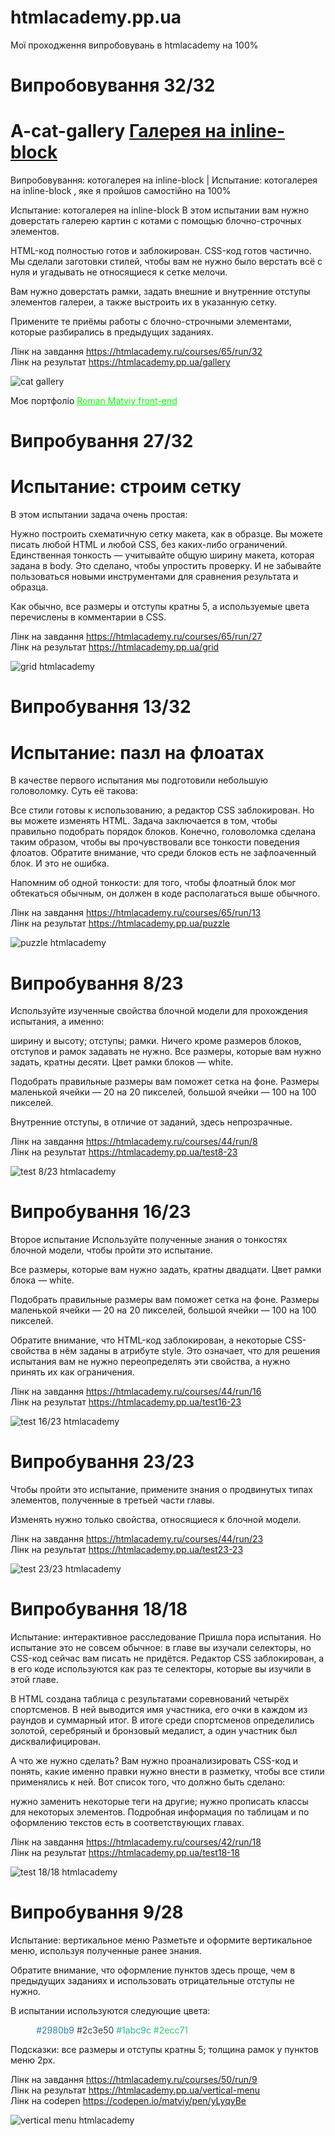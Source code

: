 # htmlacademy.pp.ua
Мої проходження випробовувань в htmlacademy на 100%

# Випробовування 32/32

# A-cat-gallery <a href="https://htmlacademy.pp.ua/gallery">Галерея на inline-block</a>
Випробовування: котогалерея на inline-block | Испытание: котогалерея на inline-block , яке я пройшов самостійно на 100%


Испытание: котогалерея на inline-block
В этом испытании вам нужно доверстать галерею картин с котами с помощью блочно-строчных элементов.

HTML-код полностью готов и заблокирован. CSS-код готов частично. Мы сделали заготовки стилей, чтобы вам не нужно было верстать всё с нуля и угадывать не относящиеся к сетке мелочи.

Вам нужно доверстать рамки, задать внешние и внутренние отступы элементов галереи, а также выстроить их в указанную сетку.

Примените те приёмы работы с блочно-строчными элементами, которые разбирались в предыдущих заданиях.

Лінк на завдання <a hreh="https://htmlacademy.ru/courses/65/run/32">https://htmlacademy.ru/courses/65/run/32</a><br>
Лінк на результат <a hreh="https://htmlacademy.pp.ua/gallery">https://htmlacademy.pp.ua/gallery</a><br>

<a hreh="https://htmlacademy.pp.ua/gallery">
	<img src="https://htmlacademy.pp.ua/gallery/screen.png" alt="cat gallery" />
</a>

Моє портфоліо <a href="https://matviy.pp.ua" style="color: #0f0 !important">Roman Matviy front-end</a>

# Випробування 27/32

# Испытание: строим сетку
В этом испытании задача очень простая:

Нужно построить схематичную сетку макета, как в образце. Вы можете писать любой HTML и любой CSS, без каких-либо ограничений.
Единственная тонкость — учитывайте общую ширину макета, которая задана в body. Это сделано, чтобы упростить проверку. И не забывайте пользоваться новыми инструментами для сравнения результата и образца.

Как обычно, все размеры и отступы кратны 5, а используемые цвета перечислены в комментарии в CSS.

Лінк на завдання <a hreh="https://htmlacademy.ru/courses/65/run/27">https://htmlacademy.ru/courses/65/run/27</a><br>
Лінк на результат <a hreh="https://htmlacademy.pp.ua/grid">https://htmlacademy.pp.ua/grid</a><br>

<a hreh="https://htmlacademy.pp.ua/grid">
	<img src="https://htmlacademy.pp.ua/grid/screen.png" alt="grid htmlacademy" />
</a>

# Випробування 13/32

# Испытание: пазл на флоатах
В качестве первого испытания мы подготовили небольшую головоломку. Суть её такова:

Все стили готовы к использованию, а редактор CSS заблокирован.
Но вы можете изменять HTML.
Задача заключается в том, чтобы правильно подобрать порядок блоков.
Конечно, головоломка сделана таким образом, чтобы вы прочувствовали все тонкости поведения флоатов. Обратите внимание, что среди блоков есть не зафлоаченный блок. И это не ошибка.

Напомним об одной тонкости: для того, чтобы флоатный блок мог обтекаться обычным, он должен в коде располагаться выше обычного.

Лінк на завдання <a hreh="https://htmlacademy.ru/courses/65/run/13">https://htmlacademy.ru/courses/65/run/13</a><br>
Лінк на результат <a hreh="https://htmlacademy.pp.ua/puzzle">https://htmlacademy.pp.ua/puzzle</a><br>

<a hreh="https://htmlacademy.pp.ua/puzzle">
	<img src="https://htmlacademy.pp.ua/puzzle/screen.png" alt="puzzle htmlacademy" />
</a>

# Випробування 8/23

Используйте изученные свойства блочной модели для прохождения испытания, а именно:

ширину и высоту;
отступы;
рамки.
Ничего кроме размеров блоков, отступов и рамок задавать не нужно. Все размеры, которые вам нужно задать, кратны десяти. Цвет рамки блоков — white.

Подобрать правильные размеры вам поможет сетка на фоне. Размеры маленькой ячейки — 20 на 20 пикселей, большой ячейки — 100 на 100 пикселей.

Внутренние отступы, в отличие от заданий, здесь непрозрачные.

Лінк на завдання <a hreh="https://htmlacademy.ru/courses/44/run/8">https://htmlacademy.ru/courses/44/run/8</a><br>
Лінк на результат <a hreh="https://htmlacademy.pp.ua/test8-23">https://htmlacademy.pp.ua/test8-23</a><br>

<a hreh="https://htmlacademy.pp.ua/test8-23">
	<img src="https://htmlacademy.pp.ua/test8-23/screen.png" alt="test 8/23 htmlacademy" />
</a>

# Випробування 16/23

Второе испытание
Используйте полученные знания о тонкостях блочной модели, чтобы пройти это испытание.

Все размеры, которые вам нужно задать, кратны двадцати. Цвет рамки блока — white.

Подобрать правильные размеры вам поможет сетка на фоне. Размеры маленькой ячейки — 20 на 20 пикселей, большой ячейки — 100 на 100 пикселей.

Обратите внимание, что HTML-код заблокирован, а некоторые CSS-свойства в нём заданы в атрибуте style. Это означает, что для решения испытания вам не нужно переопределять эти свойства, а нужно принять их как ограничения.

Лінк на завдання <a hreh="https://htmlacademy.ru/courses/44/run/16">https://htmlacademy.ru/courses/44/run/16</a><br>
Лінк на результат <a hreh="hhttps://htmlacademy.pp.ua/test16-23">https://htmlacademy.pp.ua/test16-23</a><br>

<a hreh="hhttps://htmlacademy.pp.ua/test16-23">
	<img src="https://htmlacademy.pp.ua/test16-23/screen.png" alt="test 16/23 htmlacademy" />
</a>

# Випробування 23/23

Чтобы пройти это испытание, примените знания о продвинутых типах элементов, полученные в третьей части главы.

Изменять нужно только свойства, относящиеся к блочной модели.

Лінк на завдання <a hreh="https://htmlacademy.ru/courses/44/run/23">https://htmlacademy.ru/courses/44/run/23</a><br>
Лінк на результат <a hreh="https://htmlacademy.pp.ua/test23-23">https://htmlacademy.pp.ua/test23-23</a><br>

<a hreh="https://htmlacademy.pp.ua/test23-23">
	<img src="https://htmlacademy.pp.ua/test23-23/screen.png" alt="test 23/23 htmlacademy" />
</a>


# Випробування 18/18

Испытание: интерактивное расследование
Пришла пора испытания. Но испытание это не совсем обычное: в главе вы изучали селекторы, но CSS-код сейчас вам писать не придётся. Редактор CSS заблокирован, а в его коде используются как раз те селекторы, которые вы изучили в этой главе.

В HTML создана таблица с результатами соревнований четырёх спортсменов. В ней выводится имя участника, его очки в каждом из раундов и суммарный итог. В итоге среди спортсменов определились золотой, серебряный и бронзовый медалист, а один участник был дисквалифицирован.

А что же нужно сделать? Вам нужно проанализировать CSS-код и понять, какие именно правки нужно внести в разметку, чтобы все стили применялись к ней. Вот список того, что должно быть сделано:

нужно заменить некоторые теги на другие;
нужно прописать классы для некоторых элементов.
Подробная информация по таблицам и по оформлению текстов есть в соответствующих главах.

Лінк на завдання <a hreh="https://htmlacademy.ru/courses/42/run/18">https://htmlacademy.ru/courses/42/run/18</a><br>
Лінк на результат <a hreh="https://htmlacademy.pp.ua/test18-18">https://htmlacademy.pp.ua/test18-18</a><br>

<a hreh="https://htmlacademy.pp.ua/test18-18">
	<img src="https://htmlacademy.pp.ua/test18-18/screen.png" alt="test 18/18 htmlacademy" />
</a>


# Випробування 9/28

Испытание: вертикальное меню
Разметьте и оформите вертикальное меню, используя полученные ранее знания.

Обратите внимание, что оформление пунктов здесь проще, чем в предыдущих заданиях и использовать отрицательные отступы не нужно.

В испытании используются следующие цвета:

<span style="color: #ffffff">#ffffff</span>
<span style="color: #2980b9">#2980b9</span>
<span style="color: #2c3e50">#2c3e50</span>
<span style="color: #1abc9c">#1abc9c</span>
<span style="color: #2ecc71">#2ecc71</span>

Подсказки:
все размеры и отступы кратны 5;
толщина рамок у пунктов меню 2px.

Лінк на завдання <a hreh="https://htmlacademy.ru/courses/50/run/9">https://htmlacademy.ru/courses/50/run/9</a><br>
Лінк на результат <a hreh="https://htmlacademy.pp.ua/vertical-menu">https://htmlacademy.pp.ua/vertical-menu</a><br>
Лінк на codepen <a hreh="https://codepen.io/matviy/pen/yLyqyBe">https://codepen.io/matviy/pen/yLyqyBe</a><br>

<a hreh="https://htmlacademy.pp.ua/vertical-menu">
	<img src="https://htmlacademy.pp.ua/vertical-menu/screen.png" alt="vertical menu htmlacademy" />
</a>